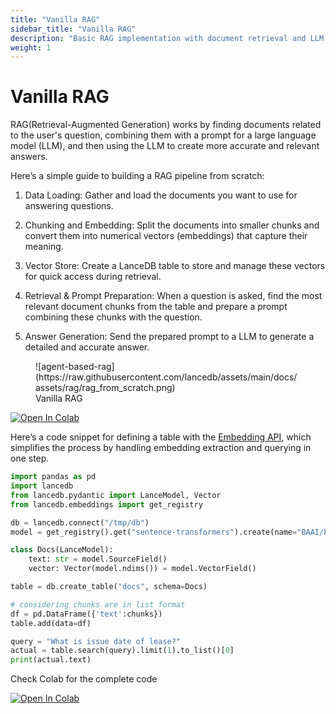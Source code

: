 ```yaml
---
title: "Vanilla RAG"
sidebar_title: "Vanilla RAG"
description: "Basic RAG implementation with document retrieval and LLM generation"
weight: 1
---
```


Vanilla RAG 
====================================================================

RAG(Retrieval-Augmented Generation) works by finding documents related to the user's question, combining them with a prompt for a large language model (LLM), and then using the LLM to create more accurate and relevant answers.

Here’s a simple guide to building a RAG pipeline from scratch:

1. Data Loading: Gather and load the documents you want to use for answering questions.

2. Chunking and Embedding: Split the documents into smaller chunks and convert them into numerical vectors (embeddings) that capture their meaning.

3. Vector Store: Create a LanceDB table to store and manage these vectors for quick access during retrieval.

4. Retrieval & Prompt Preparation: When a question is asked, find the most relevant document chunks from the table and prepare a prompt combining these chunks with the question.

5. Answer Generation: Send the prepared prompt to a LLM to generate a detailed and accurate answer.

<figure markdown="span">
  ![agent-based-rag](https://raw.githubusercontent.com/lancedb/assets/main/docs/assets/rag/rag_from_scratch.png)
  <figcaption>Vanilla RAG
  </figcaption>
</figure>

[![Open In Colab](../assets/colab.svg)](https://colab.research.google.com/github/lancedb/vectordb-recipes/blob/main/tutorials/RAG-from-Scratch/RAG_from_Scratch.ipynb)

Here’s a code snippet for defining a table with the [Embedding API](https://lancedb.github.io/lancedb/embeddings/embedding_functions/), which simplifies the process by handling embedding extraction and querying in one step.

```python
import pandas as pd
import lancedb
from lancedb.pydantic import LanceModel, Vector
from lancedb.embeddings import get_registry

db = lancedb.connect("/tmp/db")
model = get_registry().get("sentence-transformers").create(name="BAAI/bge-small-en-v1.5", device="cpu")

class Docs(LanceModel):
    text: str = model.SourceField()
    vector: Vector(model.ndims()) = model.VectorField()

table = db.create_table("docs", schema=Docs)

# considering chunks are in list format
df = pd.DataFrame({'text':chunks})
table.add(data=df)

query = "What is issue date of lease?"
actual = table.search(query).limit(1).to_list()[0]
print(actual.text)
```

Check Colab for the complete code

[![Open In Colab](../assets/colab.svg)](https://colab.research.google.com/github/lancedb/vectordb-recipes/blob/main/tutorials/RAG-from-Scratch/RAG_from_Scratch.ipynb)